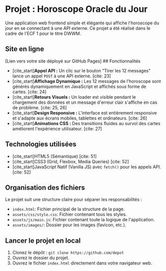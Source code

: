 # Projet : Horoscope Oracle du Jour

Une application web frontend simple et élégante qui affiche l'horoscope du jour en se connectant à une API externe. Ce projet a été réalisé dans le cadre de l'ECF 1 pour le titre DWWM.

## Site en ligne

[Lien vers votre site déployé sur GitHub Pages] ## Fonctionnalités

* [cite_start]**Appel API :** Un clic sur le bouton "Tirer les 12 messages" lance un appel `POST` à une API externe. [cite: 23]
* [cite_start]**Affichage Dynamique :** Les 12 messages de l'horoscope sont générés dynamiquement en JavaScript et affichés sous forme de cartes. [cite: 24]
* [cite_start]**Retours Visuels :** Un loader est visible pendant le chargement des données et un message d'erreur clair s'affiche en cas de problème. [cite: 25, 26]
* [cite_start]**Design Responsive :** L'interface est entièrement responsive et s'adapte aux écrans mobiles, tablettes et ordinateurs. [cite: 26]
* [cite_start]**Animations CSS :** Des transitions fluides au survol des cartes améliorent l'expérience utilisateur. [cite: 27]

## Technologies utilisées

* [cite_start]HTML5 (Sémantique) [cite: 51]
* [cite_start]CSS3 (Grid, Flexbox, Media Queries) [cite: 52]
* [cite_start]JavaScript Natif (Vanilla JS) avec `fetch()` pour les appels API. [cite: 52]

## Organisation des fichiers

Le projet suit une structure claire pour séparer les responsabilités :
- `index.html`: Fichier principal de la structure de la page.
- `assets/css/style.css`: Fichier contenant tous les styles.
- `assets/js/main.js`: Fichier contenant toute la logique de l'application.
- `assets/images/`: Dossier pour les images (favicon, etc.).

## Lancer le projet en local

1.  Clonez le dépôt : `git clone https://github.com/depot`
2.  Ouvrez le dossier du projet.
3.  Ouvrez le fichier `index.html` directement dans votre navigateur web.